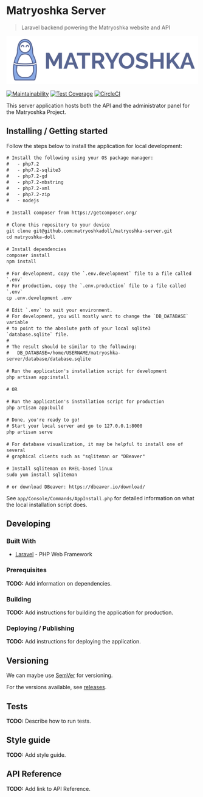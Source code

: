 # Matryoshka Server

> Laravel backend powering the Matryoshka website and API

![Matryoshka Logo](./public/images/brand/256h/Logo_x256.png)

[![Maintainability](https://api.codeclimate.com/v1/badges/017b845d676b8e20e28f/maintainability)](https://codeclimate.com/github/matryoshkadoll/matryoshka-server/maintainability)
[![Test Coverage](https://api.codeclimate.com/v1/badges/017b845d676b8e20e28f/test_coverage)](https://codeclimate.com/github/matryoshkadoll/matryoshka-server/test_coverage)
[![CircleCI](https://circleci.com/gh/matryoshkadoll/matryoshka-server.svg?style=svg)](https://circleci.com/gh/matryoshkadoll/matryoshka-server)

This server application hosts both the API and the administrator panel for the Matryoshka Project.

## Installing / Getting started

Follow the steps below to install the application for local development:

```shell
# Install the following using your OS package manager:
#   - php7.2
#   - php7.2-sqlite3
#   - php7.2-gd
#   - php7.2-mbstring
#   - php7.2-xml
#   - php7.2-zip
#   - nodejs

# Install composer from https://getcomposer.org/

# Clone this repository to your device
git clone git@github.com:matryoshkadoll/matryoshka-server.git
cd matryoshka-doll

# Install dependencies
composer install
npm install

# For development, copy the `.env.development` file to a file called `.env`
# For production, copy the `.env.production` file to a file called `.env`
cp .env.development .env

# Edit `.env` to suit your environment.
# For development, you will mostly want to change the `DB_DATABASE` variable
# to point to the absolute path of your local sqlite3 `database.sqlite` file.
#
# The result should be similar to the following:
#   DB_DATABASE=/home/USERNAME/matryoshka-server/database/database.sqlite

# Run the application's installation script for development
php artisan app:install

# OR

# Run the application's installation script for production
php artisan app:build

# Done, you're ready to go!
# Start your local server and go to 127.0.0.1:8000
php artisan serve

# For database visualization, it may be helpful to install one of several
# graphical clients such as "sqliteman or "DBeaver"

# Install sqliteman on RHEL-based linux
sudo yum install sqliteman

# or download DBeaver: https://dbeaver.io/download/
```

See `app/Console/Commands/AppInstall.php` for detailed information on what the local installation script does.

## Developing

### Built With

-   [Laravel](https://laravel.com/) - PHP Web Framework

### Prerequisites

**TODO:** Add information on dependencies.

### Building

**TODO:** Add instructions for building the application for production.

### Deploying / Publishing

**TODO:** Add instructions for deploying the application.

## Versioning

We can maybe use [SemVer](http://semver.org/) for versioning.

For the versions available, see [releases](./releases).

## Tests

**TODO:** Describe how to run tests.

## Style guide

**TODO:** Add style guide.

## API Reference

**TODO:** Add link to API Reference.
